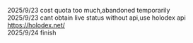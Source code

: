 2025/9/23 cost quota too much,abandoned temporarily  
2025/9/23 cant obtain live status without api,use holodex api https://holodex.net/  
2025/9/24 finish
